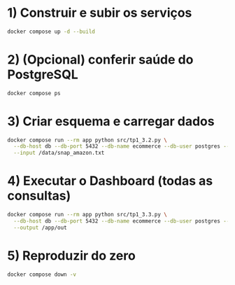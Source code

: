 # 1) Construir e subir os serviços
```sh
docker compose up -d --build
```
# 2) (Opcional) conferir saúde do PostgreSQL
```sh
docker compose ps
```
# 3) Criar esquema e carregar dados
```sh
docker compose run --rm app python src/tp1_3.2.py \
  --db-host db --db-port 5432 --db-name ecommerce --db-user postgres --db-pass postgres \
  --input /data/snap_amazon.txt
```
# 4) Executar o Dashboard (todas as consultas)
```sh
docker compose run --rm app python src/tp1_3.3.py \
  --db-host db --db-port 5432 --db-name ecommerce --db-user postgres --db-pass postgres \
  --output /app/out
```
# 5) Reproduzir do zero
```sh
docker compose down -v
```
